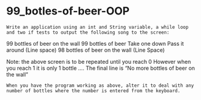 # 99_botles-of-beer-OOP
	Write an application using an int and String variable, a while loop and two if tests to output the following song to the screen:								
99 bottles of beer on the wall
	99 bottles of beer 
	Take one down
	Pass it around
(Line space)
	98 bottles of beer on the wall
(Line Space)

Note: 	the above screen is to be repeated until you reach 0
However when you reach 1 it is only 1 bottle ….
	The final line is “No more bottles of beer on the wall”	

	When you have the program working as above, alter it to deal with any number of bottles where the number is entered from the keyboard. 

